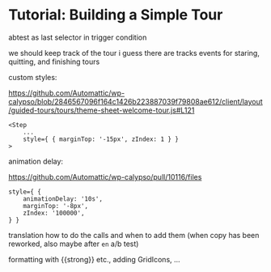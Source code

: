 # Tutorial: Building a Simple Tour

abtest as last selector in trigger condition

we should keep track of the tour i guess
there are tracks events for staring, quitting, and finishing tours

custom styles:

https://github.com/Automattic/wp-calypso/blob/2846567096f164c1426b223887039f79808ae612/client/layout/guided-tours/tours/theme-sheet-welcome-tour.js#L121

```JSX
<Step
	...
	style={ { marginTop: '-15px', zIndex: 1 } }
>
```

animation delay: 

https://github.com/Automattic/wp-calypso/pull/10116/files

```JSX
style={ {
	animationDelay: '10s',
	marginTop: '-8px',
	zIndex: '100000',
} }
```


translation
how to do the calls and when to add them (when copy has been reworked, also maybe after `en` a/b test)

formatting with {{strong}} etc., adding GridIcons, ...


